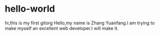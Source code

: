 # hello-world
hi,this is my first gitorg
Hello,my name is Zhang Yuanfang.I am trying to make myself an excellent web developer.I will make it.
